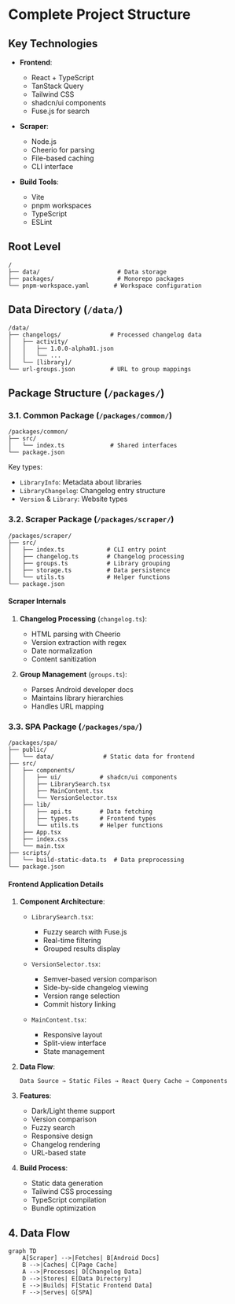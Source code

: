 # Complete Project Structure

## Key Technologies
- **Frontend**:
    - React + TypeScript
    - TanStack Query
    - Tailwind CSS
    - shadcn/ui components
    - Fuse.js for search

- **Scraper**:
    - Node.js
    - Cheerio for parsing
    - File-based caching
    - CLI interface

- **Build Tools**:
    - Vite
    - pnpm workspaces
    - TypeScript
    - ESLint

## Root Level
```
/
├── data/                      # Data storage
├── packages/                  # Monorepo packages
└── pnpm-workspace.yaml       # Workspace configuration
```

## Data Directory (`/data/`)
```
/data/
├── changelogs/              # Processed changelog data
│   ├── activity/
│   │   ├── 1.0.0-alpha01.json
│   │   └── ...
│   └── [library]/
└── url-groups.json          # URL to group mappings
```

## Package Structure (`/packages/`)

### 3.1. Common Package (`/packages/common/`)
```
/packages/common/
├── src/
│   └── index.ts             # Shared interfaces
└── package.json
```

Key types:
- `LibraryInfo`: Metadata about libraries
- `LibraryChangelog`: Changelog entry structure
- `Version` & `Library`: Website types

### 3.2. Scraper Package (`/packages/scraper/`)
```
/packages/scraper/
├── src/
│   ├── index.ts            # CLI entry point
│   ├── changelog.ts        # Changelog processing
│   ├── groups.ts           # Library grouping
│   ├── storage.ts          # Data persistence
│   └── utils.ts            # Helper functions
└── package.json
```

#### Scraper Internals
1. **Changelog Processing** (`changelog.ts`):
    - HTML parsing with Cheerio
    - Version extraction with regex
    - Date normalization
    - Content sanitization

2. **Group Management** (`groups.ts`):
    - Parses Android developer docs
    - Maintains library hierarchies
    - Handles URL mapping

### 3.3. SPA Package (`/packages/spa/`)
```
/packages/spa/
├── public/
│   └── data/              # Static data for frontend
├── src/
│   ├── components/
│   │   ├── ui/           # shadcn/ui components
│   │   ├── LibrarySearch.tsx
│   │   ├── MainContent.tsx
│   │   └── VersionSelector.tsx
│   ├── lib/
│   │   ├── api.ts        # Data fetching
│   │   ├── types.ts      # Frontend types
│   │   └── utils.ts      # Helper functions
│   ├── App.tsx
│   ├── index.css
│   └── main.tsx
├── scripts/
│   └── build-static-data.ts  # Data preprocessing
└── package.json
```

#### Frontend Application Details

1. **Component Architecture**:
    - `LibrarySearch.tsx`:
        - Fuzzy search with Fuse.js
        - Real-time filtering
        - Grouped results display

    - `VersionSelector.tsx`:
        - Semver-based version comparison
        - Side-by-side changelog viewing
        - Version range selection
        - Commit history linking

    - `MainContent.tsx`:
        - Responsive layout
        - Split-view interface
        - State management

2. **Data Flow**:
   ```
   Data Source → Static Files → React Query Cache → Components
   ```

3. **Features**:
    - Dark/Light theme support
    - Version comparison
    - Fuzzy search
    - Responsive design
    - Changelog rendering
    - URL-based state

4. **Build Process**:
    - Static data generation
    - Tailwind CSS processing
    - TypeScript compilation
    - Bundle optimization

## 4. Data Flow

```mermaid
graph TD
    A[Scraper] -->|Fetches| B[Android Docs]
    B -->|Caches| C[Page Cache]
    A -->|Processes| D[Changelog Data]
    D -->|Stores| E[Data Directory]
    E -->|Builds| F[Static Frontend Data]
    F -->|Serves| G[SPA]
```
